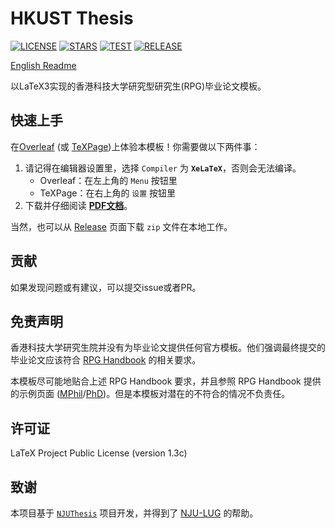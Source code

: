 # HKUST Thesis

[![LICENSE](https://img.shields.io/github/license/HKFoggyU/hkust-thesis)](https://www.latex-project.org/lppl/lppl-1-3c/)
[![STARS](https://img.shields.io/github/stars/HKFoggyU/hkust-thesis)](https://github.com/HKFoggyU/hkust-thesis/stargazers)
[![TEST](https://github.com/HKFoggyU/hkust-thesis/actions/workflows/test.yml/badge.svg)](https://github.com/HKFoggyU/hkust-thesis/actions)
[![RELEASE](https://github.com/HKFoggyU/hkust-thesis/actions/workflows/release.yml/badge.svg)](https://github.com/HKFoggyU/hkust-thesis/releases)

[English Readme](README.md)

以LaTeX3实现的香港科技大学研究型研究生(RPG)毕业论文模板。

## 快速上手

在[Overleaf](https://www.overleaf.com/latex/templates/hkustthesis/mstwvckmhmjg) (或 [TeXPage](https://www.texpage.com/template/373737be-dc33-4df2-a7d0-a512a92715ef))上体验本模板！你需要做以下两件事：

1. 请记得在编辑器设置里，选择 `Compiler` 为 **`XeLaTeX`**，否则会无法编译。
   - Overleaf：在左上角的 `Menu` 按钮里
   - TeXPage：在右上角的 `设置` 按钮里
2. 下载并仔细阅读 **[PDF文档](https://github.com/HKFoggyU/hkust-thesis/releases/latest/download/hkustthesis.pdf)**。

当然，也可以从 [Release](https://github.com/HKFoggyU/hkust-thesis/releases/latest) 页面下载 `zip` 文件在本地工作。

## 贡献

如果发现问题或有建议，可以提交issue或者PR。

## 免责声明

香港科技大学研究生院并没有为毕业论文提供任何官方模板。他们强调最终提交的毕业论文应该符合 [RPG Handbook](https://fytgs.hkust.edu.hk/academics/Academic-Regulations-and-Requirements/Handbook-for-Research-Postgraduate-Studies/guidelines-thesis-preparation) 的相关要求。

本模板尽可能地贴合上述 RPG Handbook 要求，并且参照 RPG Handbook 提供的示例页面 ([MPhil](https://fytgs.hkust.edu.hk/sites/default/files/imce/thesis_sample_page_mphil.pdf)/[PhD](https://fytgs.hkust.edu.hk/sites/default/files/imce/thesis_sample_page_phd.pdf))。但是本模板对潜在的不符合的情况不负责任。


## 许可证

LaTeX Project Public License (version 1.3c)

## 致谢

本项目基于 [`` NJUThesis ``](https://github.com/nju-lug/NJUThesis) 项目开发，并得到了 [NJU-LUG](https://github.com/nju-lug) 的帮助。

